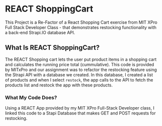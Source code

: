 # REACT ShoppingCart
This Project is a Re-Factor of a React Shopping Cart exercise from MIT XPro Full Stack Developer Class - that demonstrates restocking functionality with a back-end Strapi.IO database API.

## What Is REACT ShoppingCart?
The REACT Shopping cart lets the user put product items in a shopping cart and calculates the running price total (cummulative). This code is provided by MITxPro and our assignment was to refactor the restocking feature using the Strapi API with a database we created. In this database, I created  a list of products and when I select `restock`, the app calls to the API to fetch the products list and restock the app with these products.

### What My Code Does?
Using a REACT App provided by my MIT XPro Full-Stack Developer class, I linked this code to a Stapi Database that makes GET and POST requests for restocking.
